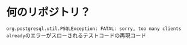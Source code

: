 # 何のリポジトリ？
`org.postgresql.util.PSQLException: FATAL: sorry, too many clients already`のエラーがスローされるテストコードの再現コード